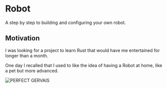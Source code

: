 # Robot

A step by step to building and configuring your own robot.

## Motivation

I was looking for a project to learn Rust that would have me entertained for longer than a month.

One day I recalled that I used to like the idea of having a Robot at home, like a pet but more advanced.

![PERFECT GERVAIS](https://i.makeagif.com/media/4-27-2020/n_EA_n.gif)
